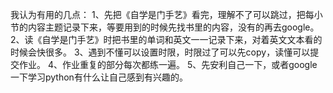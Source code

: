 我认为有用的几点：
1、先把《自学是门手艺》看完，理解不了可以跳过，把每小节的内容主题记录下来，等要用到的时候先找书里的内容，没有的再去google。
2、读《自学是门手艺》时把书里的单词和英文一一记录下来，对着英文文本看的时候会快很多。
3、遇到不懂可以设置时限，时限过了可以先copy，读懂可以提交作业。
4、作业重复的部分每次都练一遍。
5、先安利自己一下，或者google一下学习python有什么让自己感到有兴趣的。